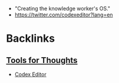 - "Creating the knowledge worker's OS."
- https://twitter.com/codexeditor?lang=en

# Backlinks
## [Tools for Thoughts](<Tools for Thoughts.md>)
- [Codex Editor](<Codex Editor.md>)

